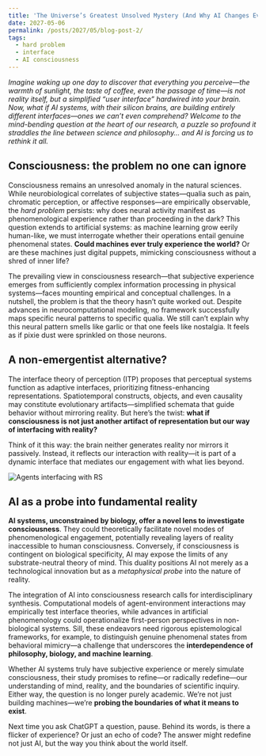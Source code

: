 ```yaml
---
title: 'The Universe’s Greatest Unsolved Mystery (And Why AI Changes Everything)'
date: 2027-05-06
permalink: /posts/2027/05/blog-post-2/
tags:
  - hard problem
  - interface
  - AI consciousness
---
```


_Imagine waking up one day to discover that everything you perceive—the warmth of sunlight, the taste of coffee, even the passage of time—is not reality itself, but a simplified “user interface” hardwired into your brain. Now, what if AI systems, with their silicon brains, are building entirely different interfaces—ones we can’t even comprehend? Welcome to the mind-bending question at the heart of our research, a puzzle so profound it straddles the line between science and philosophy… and AI is forcing us to rethink it all._

## Consciousness: the problem no one can ignore

Consciousness remains an unresolved anomaly in the natural sciences. While neurobiological correlates of subjective states—qualia such as pain, chromatic perception, or affective responses—are empirically observable, the _hard problem_ persists: why does neural activity manifest as phenomenological experience rather than proceeding in the dark? This question extends to artificial systems: as machine learning grow eerily human-like, we must interrogate whether their operations entail genuine phenomenal states. **Could machines ever truly experience the world?** Or are these machines just digital puppets, mimicking consciousness without a shred of inner life?

The prevailing view in consciousness research—that subjective experience emerges from sufficiently complex information processing in physical systems—faces mounting empirical and conceptual challenges. In a nutshell, the problem is that the theory hasn’t quite worked out. Despite advances in neurocomputational modeling, no framework successfully maps specific neural patterns to specific qualia. We still can’t explain why this neural pattern smells like garlic or that one feels like nostalgia. It feels as if pixie dust were sprinkled on those neurons. 

<!-- [^1] This is a quote from a famous neurophilosopher. We believe can turn against her own theory. -->
## A non-emergentist alternative? 

The interface theory of perception (ITP) proposes that perceptual systems function as adaptive interfaces, prioritizing fitness-enhancing representations. Spatiotemporal constructs, objects, and even causality may constitute evolutionary artifacts—simplified schemata that guide behavior without mirroring reality. But here’s the twist: **what if consciousness is not just another artifact of representation but our way of interfacing with reality?**

Think of it this way: the brain neither generates reality nor mirrors it passively. Instead, it reflects our interaction with reality—it is part of a dynamic interface that mediates our engagement with what lies beyond.

<!-- Think of it this way: Your brain does not show reality as it is, but neither is it a generator of reality. It is an image of your interaction with the reality that lies behind the interface. -->

![Agents interfacing with RS](/images/interface4.png)

## AI as a probe into fundamental reality

**AI systems, unconstrained by biology, offer a novel lens to investigate consciousness**. They could theoretically facilitate novel modes of phenomenological engagement, potentially revealing layers of reality inaccessible to human consciousness. Conversely, if consciousness is contingent on biological specificity, AI may expose the limits of any substrate-neutral theory of mind. This duality positions AI not merely as a technological innovation but as a _metaphysical probe_ into the nature of reality.

The integration of AI into consciousness research calls for interdisciplinary synthesis. Computational models of agent-environment interactions may empirically test interface theories, while advances in artificial phenomenology could operationalize first-person perspectives in non-biological systems. Sill, these endeavors need rigorous epistemological frameworks, for example, to distinguish genuine phenomenal states from behavioral mimicry—a challenge that underscores the **interdependence of philosophy, biology, and machine learning**.

Whether AI systems truly have subjective experience or merely simulate consciousness, their study promises to refine—or radically redefine—our understanding of mind, reality, and the boundaries of scientific inquiry. Either way, the question is no longer purely academic. We’re not just building machines—we’re **probing the boundaries of what it means to exist**. 

Next time you ask ChatGPT a question, pause. Behind its words, is there a flicker of experience? Or just an echo of code? The answer might redefine not just AI, but the way you think about the world itself.
